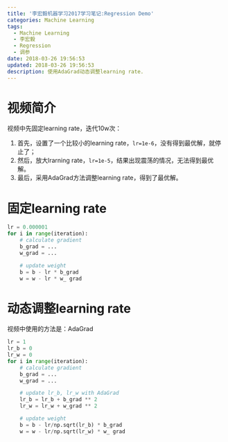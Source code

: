 ```yaml
---
title: '李宏毅机器学习2017学习笔记:Regression Demo'
categories: Machine Learning
tags:
  - Machine Learning
  - 李宏毅
  - Regression
  - 调参
date: 2018-03-26 19:56:53
updated: 2018-03-26 19:56:53
description: 使用AdaGrad动态调整learning rate.
---
```



# 视频简介
视频中先固定learning rate，迭代10w次：
1. 首先，设置了一个比较小的learning rate，`lr=1e-6`，没有得到最优解，就停止了；
2. 然后，放大lrarning rate，`lr=1e-5`，结果出现震荡的情况，无法得到最优解。
3. 最后，采用AdaGrad方法调整learning rate，得到了最优解。

# 固定learning rate
```python
lr = 0.000001
for i in range(iteration):
    # calculate gradient
    b_grad = ...
    w_grad = ...

    # update weight
    b = b - lr * b_grad
    w = w - lr * w_ grad
```

# 动态调整learning rate
视频中使用的方法是：AdaGrad

```python
lr = 1
lr_b = 0
lr_w = 0
for i in range(iteration):
    # calculate gradient
    b_grad = ...
    w_grad = ...

    # update lr_b, lr_w with AdaGrad
    lr_b = lr_b + b_grad ** 2
    lr_w = lr_w + w_grad ** 2

    # update weight
    b = b - lr/np.sqrt(lr_b) * b_grad
    w = w - lr/np.sqrt(lr_w) * w_ grad
```
